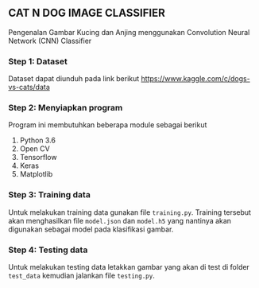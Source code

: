 ## CAT N DOG IMAGE CLASSIFIER
Pengenalan Gambar Kucing dan Anjing menggunakan Convolution Neural Network (CNN) Classifier

### Step 1: Dataset
Dataset dapat diunduh pada link berikut https://www.kaggle.com/c/dogs-vs-cats/data

### Step 2: Menyiapkan program
Program ini membutuhkan beberapa module sebagai berikut
1. Python 3.6
2. Open CV
3. Tensorflow
4. Keras
5. Matplotlib

### Step 3: Training data
Untuk melakukan training data gunakan file ```training.py```. Training tersebut akan menghasilkan file ```model.json``` dan ```model.h5``` yang nantinya akan digunakan sebagai model pada klasifikasi gambar.

### Step 4: Testing data
Untuk melakukan testing data letakkan gambar yang akan di test di folder ```test_data``` kemudian jalankan file ```testing.py```.
